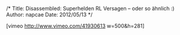 /*
Title: Disassembled: Superhelden RL Versagen – oder so ähnlich :)
Author: napcae
Date: 2012/05/13
*/

[vimeo http://www.vimeo.com/41930613 w=500&h=281]
